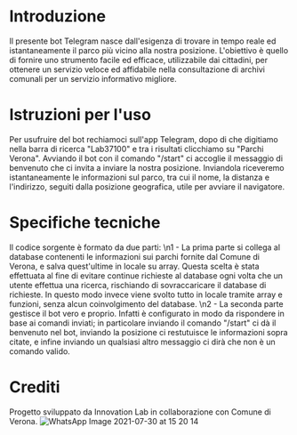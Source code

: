 # Introduzione
Il presente bot Telegram nasce dall'esigenza di trovare in tempo reale ed istantaneamente il parco più vicino alla nostra posizione. L'obiettivo è quello di fornire uno strumento facile ed efficace, utilizzabile dai cittadini, per ottenere un servizio veloce ed affidabile nella consultazione di archivi comunali per un servizio informativo migliore.
# Istruzioni per l'uso
Per usufruire del bot rechiamoci sull'app Telegram, dopo di che digitiamo nella barra di ricerca "Lab37100" e tra i risultati clicchiamo su "Parchi Verona".
Avviando il bot con il comando "/start" ci accoglie il messaggio di benvenuto che ci invita a inviare la nostra posizione. Inviandola riceveremo istantaneamente le informazioni sul parco, tra cui il nome, la distanza e l'indirizzo, seguiti dalla posizione geografica, utile per avviare il navigatore.
# Specifiche tecniche
Il codice sorgente è formato da due parti:
\n1 - La prima parte si collega al database contenenti le informazioni sui parchi fornite dal Comune di Verona, e salva quest'ultime in locale su array. Questa scelta è stata
    effettuata al fine di evitare continue richieste al database ogni volta che un utente effettua una ricerca, rischiando di sovraccaricare il database di richieste. In questo
    modo invece viene svolto tutto in locale tramite array e funzioni, senza alcun coinvolgimento del database.
\n2 - La seconda parte gestisce il bot vero e proprio. Infatti è configurato in modo da rispondere in base ai comandi inviati; in particolare inviando il comando "/start" ci dà il
    benvenuto nel bot, inviando la posizione ci restutuisce le informazioni sopra citate, e infine inviando un qualsiasi altro messaggio ci dirà che non è un comando valido.
# Crediti
Progetto sviluppato da Innovation Lab in collaborazione con Comune di Verona.
![WhatsApp Image 2021-07-30 at 15 20 14](https://user-images.githubusercontent.com/87977853/127863204-46d984eb-4025-479b-b6e6-4bd8f8e38c5c.jpeg)
